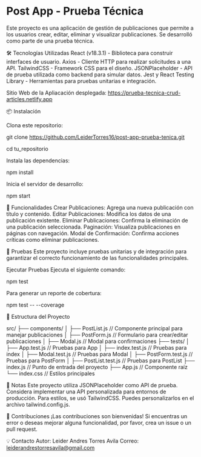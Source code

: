 # **Post App - Prueba Técnica**
Este proyecto es una aplicación de gestión de publicaciones que permite a los usuarios crear, editar, eliminar y visualizar publicaciones. Se desarrolló como parte de una prueba técnica.

🛠️ Tecnologías Utilizadas
React (v18.3.1) - Biblioteca para construir interfaces de usuario.
Axios - Cliente HTTP para realizar solicitudes a una API.
TailwindCSS - Framework CSS para el diseño.
JSONPlaceholder - API de prueba utilizada como backend para simular datos.
Jest y React Testing Library - Herramientas para pruebas unitarias e integración.

Sitio Web de la Apliacación desplegada: https://prueba-tecnica-crud-articles.netlify.app

📦 Instalación

Clona este repositorio:

git clone https://github.com/LeiderTorres16/post-app-prueba-tenica.git

cd tu_repositorio


Instala las dependencias:

npm install


Inicia el servidor de desarrollo:

npm start


🚀 Funcionalidades
Crear Publicaciones: Agrega una nueva publicación con título y contenido.
Editar Publicaciones: Modifica los datos de una publicación existente.
Eliminar Publicaciones: Confirma la eliminación de una publicación seleccionada.
Paginación: Visualiza publicaciones en páginas con navegación.
Modal de Confirmación: Confirma acciones críticas como eliminar publicaciones.


🧪 Pruebas
Este proyecto incluye pruebas unitarias y de integración para garantizar el correcto funcionamiento de las funcionalidades principales.

Ejecutar Pruebas
Ejecuta el siguiente comando:

npm test


Para generar un reporte de cobertura:

npm test -- --coverage


📂 Estructura del Proyecto

src/
├── components/
│   ├── PostList.js      // Componente principal para manejar publicaciones
│   ├── PostForm.js      // Formulario para crear/editar publicaciones
│   ├── Modal.js         // Modal para confirmaciones
├── tests/
│   ├── App.test.js       // Pruebas para App
│   ├── index.test.js     // Pruebas para index
│   ├── Modal.test.js     // Pruebas para Modal
│   ├── PostForm.test.js  // Pruebas para PostForm
│   ├── PostList.test.js  // Pruebas para PostList
├── index.js             // Punto de entrada del proyecto
├── App.js               // Componente raíz
└── index.css            // Estilos principales


📝 Notas
Este proyecto utiliza JSONPlaceholder como API de prueba. Considera implementar una API personalizada para entornos de producción.
Para estilos, se usó TailwindCSS. Puedes personalizarlos en el archivo tailwind.config.js.

🤝 Contribuciones
¡Las contribuciones son bienvenidas! Si encuentras un error o deseas mejorar alguna funcionalidad, por favor, crea un issue o un pull request.


💡 Contacto
Autor: Leider Andres Torres Avila
Correo: leiderandrestorresavila@gmail.com
